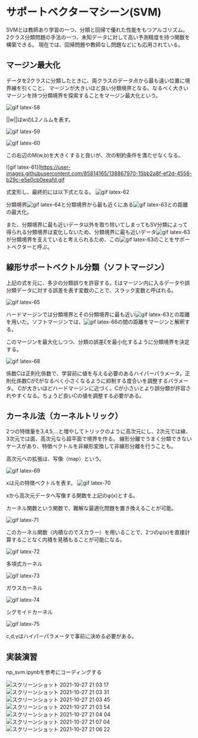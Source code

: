 # サポートベクターマシーン(SVM)
SVMとは教師あり学習の一つ、分類と回帰で優れた性能をもつアルゴリズム。
2クラス分類問題の手法の一つ、未知データに対して高い予測精度を持つ関数を構築できる。
現在では、回帰問題や教師なし問題などにも応用されている。

## マージン最大化
データを2クラスに分類したときに、両クラスのデータ点から最も遠い位置に境界線を引くこと。
マージンが大きいほど良い分類境界となる。なるべく大きいマージンを持つ分類境界を探索することをマージン最大化という。

![gif latex-58](https://user-images.githubusercontent.com/85814165/138866014-425a1e2a-01f9-4485-a8e3-c8575a188bc8.gif)

||w||はwのL2ノルムを表す。

![gif latex-59](https://user-images.githubusercontent.com/85814165/138866195-98722be6-d35e-4fc0-a446-c81b0ff6fe3a.gif)

![gif latex-60](https://user-images.githubusercontent.com/85814165/138866967-2024e72c-e31d-459b-afd6-d17fded738eb.gif)

この右辺のM(w,b)を大きくすると良いが、次の制約条件を満たせなくなる。

![gif latex-61](https://user-images.githubusercontent.com/85814165/138867970-15bb2a8f-ef2d-4558-b29c-e5e0cb0eeafd.gif

式変形し、最終的には以下式となる。
![gif latex-62](https://user-images.githubusercontent.com/85814165/138868378-8689860b-7b4e-4616-8d32-12b043dde88a.gif)

分類境界![gif latex-64](https://user-images.githubusercontent.com/85814165/138868684-53ae8076-89ae-487a-b220-b85f07b12986.gif)と分類境界から最も近くにある![gif latex-63](https://user-images.githubusercontent.com/85814165/138868599-87233ca4-231c-4cfd-bff2-9947c84878a3.gif)との距離の最大化。

また、分類境界に最も近いデータ以外を取り除いてしまってもSV分類によって得られる分類境界は変化しないため、分類境界に最も近いデータ![gif latex-63](https://user-images.githubusercontent.com/85814165/138868906-441fd119-934b-4a61-a6c1-4c6d4576f60c.gif)が分類境界を支えていると考えられるため、この![gif latex-63](https://user-images.githubusercontent.com/85814165/138869006-0e87fb9a-d974-4582-8313-2b0db80326cc.gif)のことをサポートベクターと呼ぶ。

## 線形サポートベクトル分類（ソフトマージン）
上記の式を元に、多少の分類誤りを許容する。ξはマージン内に入るデータや誤分類データに対する誤差を表す変数のことで、スラック変数と呼ばれる。

![gif latex-65](https://user-images.githubusercontent.com/85814165/138873497-a225da00-9bb0-4e43-9276-a81b4732e4f7.gif)

ハードマージンでは分類境界とその分類境界に最も近い![gif latex-63](https://user-images.githubusercontent.com/85814165/138873575-9a8e1f08-172c-47ba-bccd-116c7f1d740c.gif)との距離を用いた。ソフトマージンでは、![gif latex-66](https://user-images.githubusercontent.com/85814165/138873729-c03551e2-7028-4307-b9a4-a4193c6f4f0c.gif)の間の距離をマージンと解釈する。

このマージンを最大化しつつ、分類の誤差ξを最小化するように分類境界を決定する。

![gif latex-68](https://user-images.githubusercontent.com/85814165/138875488-3f778de8-36b4-4a45-a0b9-610cf1be9cf1.gif)

係数Cは正則化係数で、学習前に値を与える必要のあるハイパーパラメータ。正則化係数Cがξがなるべく小さくなるように抑制する度合いを調整するパラメータ。
Cが大きいほどハードマージンに近づく。Cが小さいとより誤分類が許容されやすくなる。ちょうど良いCの値を調整する必要がある。

## カーネル法（カーネルトリック）
2つの特徴量を3,4,5,...と増やしてトリックのように高次元にし、2次元では線、3次元では面、高次元なら超平面で境界を作る。
線形分離でうまく分類できないケースがあり、特徴ベクトルを非線形変換して非線形分離を行うことも。

高次元への拡張は、写像（map）という。

![gif latex-69](https://user-images.githubusercontent.com/85814165/138878425-f876a8a0-d86b-4e07-8816-ab0b61e838ad.gif)

xは元の特徴ベクトルを表す。
![gif latex-70](https://user-images.githubusercontent.com/85814165/138878711-4069202f-313c-4057-a7db-92efb717b60e.gif)

xから高次元データへ写像する関数を上記のφ(x)とする。

カーネル関数という関数で、難解な最適化問題を置き換えることが可能。

![gif latex-71](https://user-images.githubusercontent.com/85814165/138879703-10fffff6-32f4-4c41-9f79-5ff31c604c29.gif)

このカーネル関数（内積なのでスカラー）を用いることで、2つのφ(x)を直接計算することなく内積を見積もることが可能になる。

![gif latex-72](https://user-images.githubusercontent.com/85814165/138880054-f3b412ff-5eba-4526-ba66-e0e319d570c1.gif)

多項式カーネル

![gif latex-73](https://user-images.githubusercontent.com/85814165/138880285-88984926-6d4e-46af-82c6-44039dc3a23a.gif)

ガウスカーネル

![gif latex-74](https://user-images.githubusercontent.com/85814165/138880349-6462eff4-5191-4436-abb3-35585fe0ef38.gif)

シグモイドカーネル

![gif latex-75](https://user-images.githubusercontent.com/85814165/138880593-27658ee9-6983-49db-bb0d-e4b4f49802b6.gif)

c,d,γはハイパーパラメータで事前に決める必要がある。

## 実装演習
np_svm.ipynbを参考にコーディングする

![スクリーンショット 2021-10-27 21 03 17](https://user-images.githubusercontent.com/85814165/139062097-306f7726-3435-4b28-944d-a46daebc6809.png)
![スクリーンショット 2021-10-27 21 03 31](https://user-images.githubusercontent.com/85814165/139062108-6634e8c8-5624-4909-a1cb-50265b7e7e72.png)
![スクリーンショット 2021-10-27 21 03 45](https://user-images.githubusercontent.com/85814165/139062114-4a878911-9587-483a-aeb9-77346ecdaab0.png)
![スクリーンショット 2021-10-27 21 03 54](https://user-images.githubusercontent.com/85814165/139062123-e0b6ec6d-3403-4e51-ae47-fd016697fdac.png)
![スクリーンショット 2021-10-27 21 04 04](https://user-images.githubusercontent.com/85814165/139062127-ee1b6f37-d3bb-4513-8bcf-e63a74ecb5a7.png)
![スクリーンショット 2021-10-27 21 07 04](https://user-images.githubusercontent.com/85814165/139062468-7bc2fbd1-b4da-4611-9789-bc674544b143.png)
![スクリーンショット 2021-10-27 21 06 22](https://user-images.githubusercontent.com/85814165/139062383-71e205ff-48c9-46a0-a2d4-36b5053f9dfa.png)

